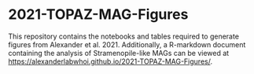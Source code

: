 # 2021-TOPAZ-MAG-Figures
This repository contains the notebooks and tables required to generate figures from Alexander et al. 2021. Additionally, a R-markdown document containing the analysis of Stramenopile-like MAGs can be viewed at https://alexanderlabwhoi.github.io/2021-TOPAZ-MAG-Figures/. 
